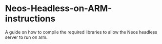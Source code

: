# Neos-Headless-on-ARM-instructions
A guide on how to compile the required libraries to allow the Neos headless server to run on arm.
